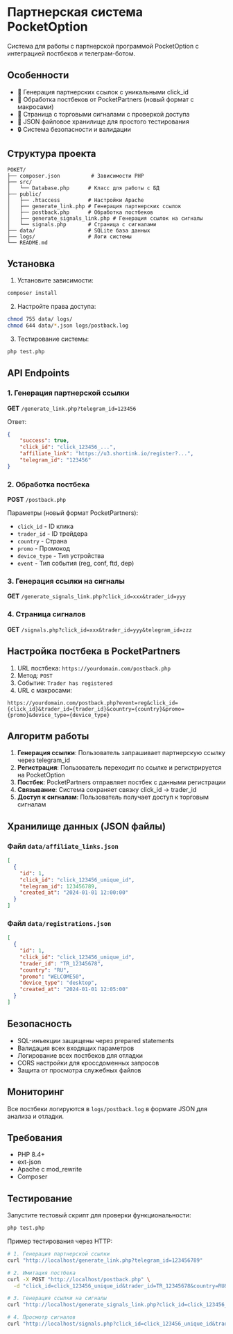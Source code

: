 # Партнерская система PocketOption

Система для работы с партнерской программой PocketOption с интеграцией постбеков и телеграм-ботом.

## Особенности

- 🔗 Генерация партнерских ссылок с уникальными click_id
- 📨 Обработка постбеков от PocketPartners (новый формат с макросами)
- 🎯 Страница с торговыми сигналами с проверкой доступа
- 📝 JSON файловое хранилище для простого тестирования
- 🔒 Система безопасности и валидации

## Структура проекта

```
POKET/
├── composer.json          # Зависимости PHP
├── src/
│   └── Database.php      # Класс для работы с БД
├── public/
│   ├── .htaccess         # Настройки Apache
│   ├── generate_link.php # Генерация партнерских ссылок
│   ├── postback.php      # Обработка постбеков
│   ├── generate_signals_link.php # Генерация ссылок на сигналы
│   └── signals.php       # Страница с сигналами
├── data/                 # SQLite база данных
├── logs/                 # Логи системы
└── README.md
```

## Установка

1. Установите зависимости:
```bash
composer install
```

2. Настройте права доступа:
```bash
chmod 755 data/ logs/
chmod 644 data/*.json logs/postback.log
```

3. Тестирование системы:
```bash
php test.php
```

## API Endpoints

### 1. Генерация партнерской ссылки
**GET** `/generate_link.php?telegram_id=123456`

Ответ:
```json
{
    "success": true,
    "click_id": "click_123456_...",
    "affiliate_link": "https://u3.shortink.io/register?...",
    "telegram_id": "123456"
}
```

### 2. Обработка постбека
**POST** `/postback.php`

Параметры (новый формат PocketPartners):
- `click_id` - ID клика
- `trader_id` - ID трейдера
- `country` - Страна
- `promo` - Промокод
- `device_type` - Тип устройства
- `event` - Тип события (reg, conf, ftd, dep)

### 3. Генерация ссылки на сигналы
**GET** `/generate_signals_link.php?click_id=xxx&trader_id=yyy`

### 4. Страница сигналов
**GET** `/signals.php?click_id=xxx&trader_id=yyy&telegram_id=zzz`

## Настройка постбека в PocketPartners

1. URL постбека: `https://yourdomain.com/postback.php`
2. Метод: `POST`
3. Событие: `Trader has registered`
4. URL с макросами:
```
https://yourdomain.com/postback.php?event=reg&click_id={click_id}&trader_id={trader_id}&country={country}&promo={promo}&device_type={device_type}
```

## Алгоритм работы

1. **Генерация ссылки**: Пользователь запрашивает партнерскую ссылку через telegram_id
2. **Регистрация**: Пользователь переходит по ссылке и регистрируется на PocketOption
3. **Постбек**: PocketPartners отправляет постбек с данными регистрации
4. **Связывание**: Система сохраняет связку click_id → trader_id
5. **Доступ к сигналам**: Пользователь получает доступ к торговым сигналам

## Хранилище данных (JSON файлы)

### Файл `data/affiliate_links.json`
```json
[
  {
    "id": 1,
    "click_id": "click_123456_unique_id",
    "telegram_id": 123456789,
    "created_at": "2024-01-01 12:00:00"
  }
]
```

### Файл `data/registrations.json`
```json
[
  {
    "id": 1,
    "click_id": "click_123456_unique_id",
    "trader_id": "TR_12345678",
    "country": "RU",
    "promo": "WELCOME50",
    "device_type": "desktop",
    "created_at": "2024-01-01 12:05:00"
  }
]
```

## Безопасность

- SQL-инъекции защищены через prepared statements
- Валидация всех входящих параметров
- Логирование всех постбеков для отладки
- CORS настройки для кроссдоменных запросов
- Защита от просмотра служебных файлов

## Мониторинг

Все постбеки логируются в `logs/postback.log` в формате JSON для анализа и отладки.

## Требования

- PHP 8.4+
- ext-json
- Apache с mod_rewrite
- Composer

## Тестирование

Запустите тестовый скрипт для проверки функциональности:

```bash
php test.php
```

Пример тестирования через HTTP:

```bash
# 1. Генерация партнерской ссылки
curl "http://localhost/generate_link.php?telegram_id=123456789"

# 2. Имитация постбека
curl -X POST "http://localhost/postback.php" \
  -d "click_id=click_123456_unique_id&trader_id=TR_12345678&country=RU&promo=WELCOME50&device_type=desktop&event=reg"

# 3. Генерация ссылки на сигналы
curl "http://localhost/generate_signals_link.php?click_id=click_123456_unique_id&trader_id=TR_12345678"

# 4. Просмотр сигналов
curl "http://localhost/signals.php?click_id=click_123456_unique_id&trader_id=TR_12345678"
``` 